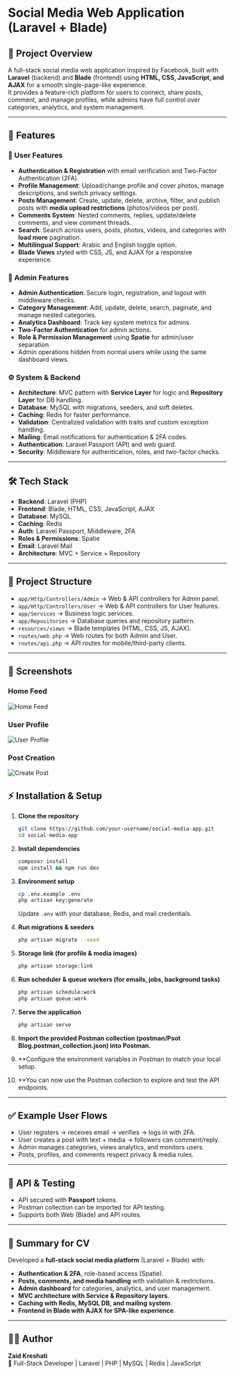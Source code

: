 # Social Media Web Application (Laravel + Blade)

## 📌 Project Overview
A full-stack social media web application inspired by Facebook, built with **Laravel** (backend) and **Blade** (frontend) using **HTML, CSS, JavaScript, and AJAX** for a smooth single-page-like experience.  
It provides a feature-rich platform for users to connect, share posts, comment, and manage profiles, while admins have full control over categories, analytics, and system management.

---

## 🚀 Features

### 👤 User Features
- **Authentication & Registration** with email verification and Two-Factor Authentication (2FA).
- **Profile Management**: Upload/change profile and cover photos, manage descriptions, and switch privacy settings.
- **Posts Management**: Create, update, delete, archive, filter, and publish posts with **media upload restrictions** (photos/videos per post).
- **Comments System**: Nested comments, replies, update/delete comments, and view comment threads.
- **Search**: Search across users, posts, photos, videos, and categories with **load more** pagination.
- **Multilingual Support**: Arabic and English toggle option.
- **Blade Views** styled with CSS, JS, and AJAX for a responsive experience.

### 🔐 Admin Features
- **Admin Authentication**: Secure login, registration, and logout with middleware checks.
- **Category Management**: Add, update, delete, search, paginate, and manage nested categories.
- **Analytics Dashboard**: Track key system metrics for admins.
- **Two-Factor Authentication** for admin actions.
- **Role & Permission Management** using **Spatie** for admin/user separation.
- Admin operations hidden from normal users while using the same dashboard views.

### ⚙️ System & Backend
- **Architecture**: MVC pattern with **Service Layer** for logic and **Repository Layer** for DB handling.
- **Database**: MySQL with migrations, seeders, and soft deletes.
- **Caching**: Redis for faster performance.
- **Validation**: Centralized validation with traits and custom exception handling.
- **Mailing**: Email notifications for authentication & 2FA codes.
- **Authentication**: Laravel Passport (API) and web guard.
- **Security**: Middleware for authentication, roles, and two-factor checks.

---

## 🛠️ Tech Stack
- **Backend**: Laravel (PHP)
- **Frontend**: Blade, HTML, CSS, JavaScript, AJAX
- **Database**: MySQL
- **Caching**: Redis
- **Auth**: Laravel Passport, Middleware, 2FA
- **Roles & Permissions**: Spatie
- **Email**: Laravel Mail
- **Architecture**: MVC + Service + Repository

---

## 📂 Project Structure
- `app/Http/Controllers/Admin` → Web & API controllers for Admin panel.
- `app/Http/Controllers/User` → Web & API controllers for User features.
- `app/Services` → Business logic services.
- `app/Repositories` → Database queries and repository pattern.
- `resources/views` → Blade templates (HTML, CSS, JS, AJAX).
- `routes/web.php` → Web routes for both Admin and User.
- `routes/api.php` → API routes for mobile/third-party clients.

---


## 📸 Screenshots

### Home Feed
![Home Feed](public/screenshots/Home.png)

### User Profile
![User Profile](public/screenshots/Profile.png)

### Post Creation
![Create Post](public/screenshots/Post.png)


## ⚡ Installation & Setup

1. **Clone the repository**
   ```bash
   git clone https://github.com/your-username/social-media-app.git
   cd social-media-app
   ```

2. **Install dependencies**
   ```bash
   composer install
   npm install && npm run dev
   ```

3. **Environment setup**
   ```bash
   cp .env.example .env
   php artisan key:generate
   ```
   Update `.env` with your database, Redis, and mail credentials.

4. **Run migrations & seeders**
   ```bash
   php artisan migrate --seed
   ```

5. **Storage link (for profile & media images)**
   ```bash
   php artisan storage:link
   ```

6. **Run scheduler & queue workers (for emails, jobs, background tasks)**
   ```bash
   php artisan schedule:work
   php artisan queue:work
   ```

7. **Serve the application**
   ```bash
   php artisan serve
   ```
8. **Import the provided Postman collection (postman/Psot Blog.postman_collection.json) into Postman.**

9. **Configure the environment variables in Postman to match your local setup.

10. **You can now use the Postman collection to explore and test the API endpoints.

---

## ✅ Example User Flows

- User registers → receives email → verifies → logs in with 2FA.  
- User creates a post with text + media → followers can comment/reply.  
- Admin manages categories, views analytics, and monitors users.  
- Posts, profiles, and comments respect privacy & media rules.

---

## 📖 API & Testing
- API secured with **Passport** tokens.  
- Postman collection can be imported for API testing.  
- Supports both Web (Blade) and API routes.  

---

## 📌 Summary for CV
Developed a **full-stack social media platform** (Laravel + Blade) with:  
- **Authentication & 2FA**, role-based access (Spatie).  
- **Posts, comments, and media handling** with validation & restrictions.  
- **Admin dashboard** for categories, analytics, and user management.  
- **MVC architecture with Service & Repository layers**.  
- **Caching with Redis, MySQL DB, and mailing system**.  
- **Frontend in Blade with AJAX for SPA-like experience**.  

---

## 👨‍💻 Author
**Zaid Kreshati**  
🚀 Full-Stack Developer | Laravel | PHP | MySQL | Redis | JavaScript

